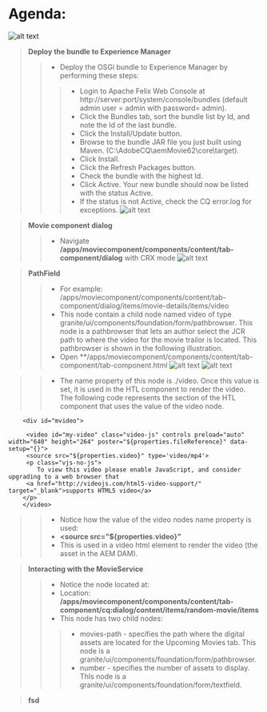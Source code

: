 # Agenda:
![alt text](https://github.com/vuongluisvippro/AEM-Research/blob/tab_movie_component_3/cq1.png)

> **Deploy the bundle to Experience Manager**
>> - Deploy the OSGi bundle to Experience Manager by performing these steps:
>>> - Login to Apache Felix Web Console at http://server:port/system/console/bundles (default admin user = admin with password= admin).
>>> - Click the Bundles tab, sort the bundle list by Id, and note the Id of the last bundle.
>>> - Click the Install/Update button.
>>> - Browse to the bundle JAR file you just built using Maven. (C:\AdobeCQ\aemMovie62\core\target).
>>> - Click Install.
>>> - Click the Refresh Packages button.
>>> - Check the bundle with the highest Id.
>>> - Click Active. Your new bundle should now be listed with the status Active.
>>> - If the status is not Active, check the CQ error.log for exceptions.
![alt text](https://github.com/vuongluisvippro/AEM-Research/blob/tab_movie_component_3/cq2.png)

> **Movie component dialog**
>> - Navigate **/apps/moviecomponent/components/content/tab-component/dialog** with CRX mode
![alt text](https://github.com/vuongluisvippro/AEM-Research/blob/tab_movie_component_3/cq3.png)

> **PathField**
>> - For example: /apps/moviecomponent/components/content/tab-component/dialog/items/movie-details/items/video
>> - This node contain a child node named video of type granite/ui/components/foundation/form/pathbrowser. This node is a pathbrowser that lets an author select the JCR path to where the video for the movie trailor is located. This pathbrowser is shown in the following illustration.  
>> - Open **/apps/moviecomponent/components/content/tab-component/tab-component.html
![alt text](https://github.com/vuongluisvippro/AEM-Research/blob/tab_movie_component_3/cq4.png)
![alt text](https://github.com/vuongluisvippro/AEM-Research/blob/tab_movie_component_3/cq5.png)

>> - The name property of this node is ./video.  Once this value is set, it is used in the HTL  component to render the video. The following code represents the section of the HTL component that uses the value of the video node. 

        <div id="mvideo">

         <video id="my-video" class="video-js" controls preload="auto" width="640" height="264" poster="${properties.fileReference}" data-setup="{}">
         <source src="${properties.video}" type='video/mp4'>
         <p class="vjs-no-js">
            To view this video please enable JavaScript, and consider upgrading to a web browser that
         <a href="http://videojs.com/html5-video-support/" target="_blank">supports HTML5 video</a>
        </p>
        </video>

>> - Notice how the value of the video nodes name property is used: 
>> - **<source src="${properties.video}"**
>> - This is used in a video html element to render the video (the asset in the AEM DAM).  

> **Interacting with the MovieService**
>> - Notice the node located at: 
>> - Location: **/apps/moviecomponent/components/content/tab-component/cq:dialog/content/items/random-movie/items**
>> - This node has two child nodes: 
>>> - movies-path - specifies the path where the digital assets are located for the Upcoming Movies tab. This node is a granite/ui/components/foundation/form/pathbrowser. 
>>> - number - specifies the number of assets to display. ThIs node is a granite/ui/components/foundation/form/textfield. 

> **fsd**
